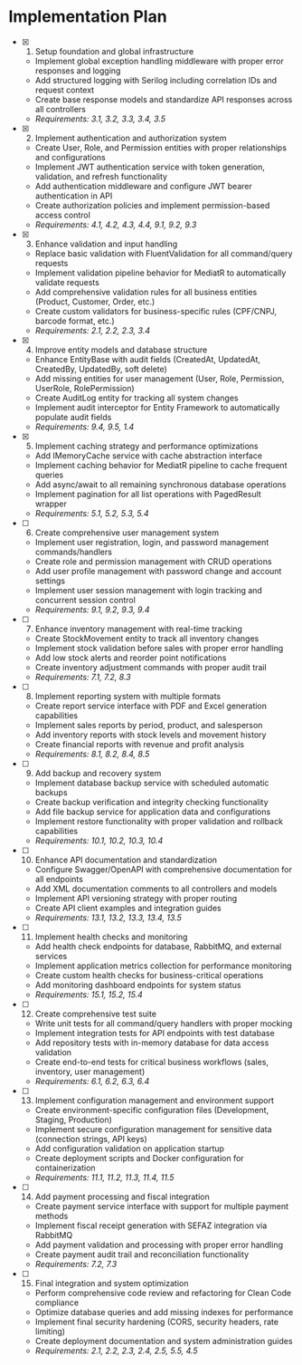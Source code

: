 # Implementation Plan

- [x] 1. Setup foundation and global infrastructure





  - Implement global exception handling middleware with proper error responses and logging
  - Add structured logging with Serilog including correlation IDs and request context
  - Create base response models and standardize API responses across all controllers
  - _Requirements: 3.1, 3.2, 3.3, 3.4, 3.5_

- [x] 2. Implement authentication and authorization system





  - Create User, Role, and Permission entities with proper relationships and configurations
  - Implement JWT authentication service with token generation, validation, and refresh functionality
  - Add authentication middleware and configure JWT bearer authentication in API
  - Create authorization policies and implement permission-based access control
  - _Requirements: 4.1, 4.2, 4.3, 4.4, 9.1, 9.2, 9.3_

- [x] 3. Enhance validation and input handling





  - Replace basic validation with FluentValidation for all command/query requests
  - Implement validation pipeline behavior for MediatR to automatically validate requests
  - Add comprehensive validation rules for all business entities (Product, Customer, Order, etc.)
  - Create custom validators for business-specific rules (CPF/CNPJ, barcode format, etc.)
  - _Requirements: 2.1, 2.2, 2.3, 3.4_

- [x] 4. Improve entity models and database structure





  - Enhance EntityBase with audit fields (CreatedAt, UpdatedAt, CreatedBy, UpdatedBy, soft delete)
  - Add missing entities for user management (User, Role, Permission, UserRole, RolePermission)
  - Create AuditLog entity for tracking all system changes
  - Implement audit interceptor for Entity Framework to automatically populate audit fields
  - _Requirements: 9.4, 9.5, 1.4_

- [x] 5. Implement caching strategy and performance optimizations





  - Add IMemoryCache service with cache abstraction interface
  - Implement caching behavior for MediatR pipeline to cache frequent queries
  - Add async/await to all remaining synchronous database operations
  - Implement pagination for all list operations with PagedResult wrapper
  - _Requirements: 5.1, 5.2, 5.3, 5.4_

- [ ] 6. Create comprehensive user management system
  - Implement user registration, login, and password management commands/handlers
  - Create role and permission management with CRUD operations
  - Add user profile management with password change and account settings
  - Implement user session management with login tracking and concurrent session control
  - _Requirements: 9.1, 9.2, 9.3, 9.4_

- [ ] 7. Enhance inventory management with real-time tracking
  - Create StockMovement entity to track all inventory changes
  - Implement stock validation before sales with proper error handling
  - Add low stock alerts and reorder point notifications
  - Create inventory adjustment commands with proper audit trail
  - _Requirements: 7.1, 7.2, 8.3_

- [ ] 8. Implement reporting system with multiple formats
  - Create report service interface with PDF and Excel generation capabilities
  - Implement sales reports by period, product, and salesperson
  - Add inventory reports with stock levels and movement history
  - Create financial reports with revenue and profit analysis
  - _Requirements: 8.1, 8.2, 8.4, 8.5_

- [ ] 9. Add backup and recovery system
  - Implement database backup service with scheduled automatic backups
  - Create backup verification and integrity checking functionality
  - Add file backup service for application data and configurations
  - Implement restore functionality with proper validation and rollback capabilities
  - _Requirements: 10.1, 10.2, 10.3, 10.4_

- [ ] 10. Enhance API documentation and standardization
  - Configure Swagger/OpenAPI with comprehensive documentation for all endpoints
  - Add XML documentation comments to all controllers and models
  - Implement API versioning strategy with proper routing
  - Create API client examples and integration guides
  - _Requirements: 13.1, 13.2, 13.3, 13.4, 13.5_

- [ ] 11. Implement health checks and monitoring
  - Add health check endpoints for database, RabbitMQ, and external services
  - Implement application metrics collection for performance monitoring
  - Create custom health checks for business-critical operations
  - Add monitoring dashboard endpoints for system status
  - _Requirements: 15.1, 15.2, 15.4_

- [ ] 12. Create comprehensive test suite
  - Write unit tests for all command/query handlers with proper mocking
  - Implement integration tests for API endpoints with test database
  - Add repository tests with in-memory database for data access validation
  - Create end-to-end tests for critical business workflows (sales, inventory, user management)
  - _Requirements: 6.1, 6.2, 6.3, 6.4_

- [ ] 13. Implement configuration management and environment support
  - Create environment-specific configuration files (Development, Staging, Production)
  - Implement secure configuration management for sensitive data (connection strings, API keys)
  - Add configuration validation on application startup
  - Create deployment scripts and Docker configuration for containerization
  - _Requirements: 11.1, 11.2, 11.3, 11.4, 11.5_

- [ ] 14. Add payment processing and fiscal integration
  - Create payment service interface with support for multiple payment methods
  - Implement fiscal receipt generation with SEFAZ integration via RabbitMQ
  - Add payment validation and processing with proper error handling
  - Create payment audit trail and reconciliation functionality
  - _Requirements: 7.2, 7.3_

- [ ] 15. Final integration and system optimization
  - Perform comprehensive code review and refactoring for Clean Code compliance
  - Optimize database queries and add missing indexes for performance
  - Implement final security hardening (CORS, security headers, rate limiting)
  - Create deployment documentation and system administration guides
  - _Requirements: 2.1, 2.2, 2.3, 2.4, 2.5, 5.5, 4.5_